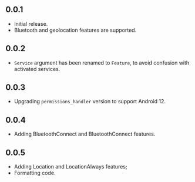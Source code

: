 ## 0.0.1

* Initial release.
* Bluetooth and geolocation features are supported.

## 0.0.2

* `Service` argument has been renamed to `Feature`, to avoid confusion with activated services.

## 0.0.3

* Upgrading `permissions_handler` version to support Android 12.

## 0.0.4

* Adding BluetoothConnect and BluetoothConnect features.

## 0.0.5 

* Adding Location and LocationAlways features;
* Formatting code.